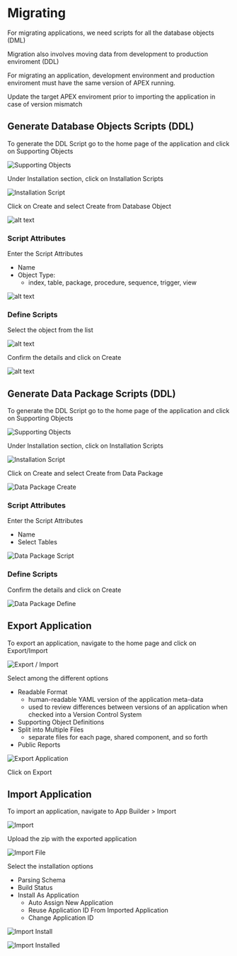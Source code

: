 # Migrating

For migrating applications, we need scripts for all the database objects (DML)

Migration also involves moving data from development to production enviroment (DDL)

For migrating an application, development environment and production enviroment must have the same version of APEX running.

Update the target APEX enviroment prior to importing the application in case of version mismatch

## Generate Database Objects Scripts (DDL)

To generate the DDL Script go to the home page of the application and click on Supporting Objects

![Supporting Objects](images/supporting_objects.png)

Under Installation section, click on Installation Scripts

![Installation Script](images/supporting_objects_install_scripts.png)

Click on Create and select Create from Database Object

![alt text](images/scripts_from_database_object.png)

### Script Attributes

Enter the Script Attributes

- Name
- Object Type:
  - index, table, package, procedure, sequence, trigger, view

![alt text](images/scripts_from_database_object_attributes.png)

### Define Scripts

Select the object from the list

![alt text](images/script_from_database_object_define.png)

Confirm the details and click on Create

![alt text](images/script_from_database_objcect_confirm.png)

## Generate Data Package Scripts (DDL)

To generate the DDL Script go to the home page of the application and click on Supporting Objects

![Supporting Objects](images/supporting_objects.png)

Under Installation section, click on Installation Scripts

![Installation Script](images/supporting_objects_install_scripts.png)

Click on Create and select Create from Data Package

![Data Package Create](images/data_package_create.png)

### Script Attributes

Enter the Script Attributes

- Name
- Select Tables

![Data Package Script](images/data_package_script.png)

### Define Scripts

Confirm the details and click on Create

![Data Package Define](images/data_package_script_define.png)

## Export Application

To export an application, navigate to the home page and click on Export/Import

![Export / Import](images/export_import.png)

Select among the different options

- Readable Format
  - human-readable YAML version of the application meta-data
  - used to review differences between versions of an application when checked into a Version Control System
- Supporting Object Definitions
- Split into Multiple Files
  - separate files for each page, shared component, and so forth
- Public Reports

![Export Application](images/export_application.png)

Click on Export

## Import Application

To import an application, navigate to App Builder > Import

![Import](images/import.png)

Upload the zip with the exported application

![Import File](images/import_file.png)

Select the installation options

- Parsing Schema
- Build Status
- Install As Application
  - Auto Assign New Application
  - Reuse Application ID From Imported Application
  - Change Application ID

![Import Install](images/import_install.png)

![Import Installed](images/import_finish.png)
